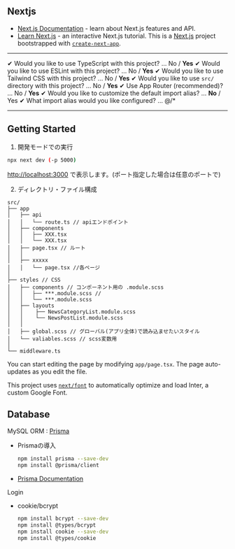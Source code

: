 ## Nextjs
- [Next.js Documentation](https://nextjs.org/docs) - learn about Next.js features and API.
- [Learn Next.js](https://nextjs.org/learn) - an interactive Next.js tutorial.
  This is a [Next.js](https://nextjs.org/) project bootstrapped with [`create-next-app`](https://github.com/vercel/next.js/tree/canary/packages/create-next-app).

--------------------------------

✔ Would you like to use TypeScript with this project? … No / **Yes**
✔ Would you like to use ESLint with this project? … No / **Yes**
✔ Would you like to use Tailwind CSS with this project? … No / **Yes**
✔ Would you like to use `src/` directory with this project? … No / **Yes**
✔ Use App Router (recommended)? … No / **Yes**
✔ Would you like to customize the default import alias? … **No** / Yes
✔ What import alias would you like configured? … @/*

-----------------------------------

## Getting Started

1. 開発モードでの実行

```bash
npx next dev (-p 5000)
```
[http://localhost:3000](http://localhost:3000) で表示します。(ポート指定した場合は任意のポートで)

2. ディレクトリ・ファイル構成

```
src/
├── app
│   ├── api
│   │   └── route.ts // apiエンドポイント
│   ├── components
│   │   ├── XXX.tsx
│   │   └── XXX.tsx
│   ├── page.tsx // ルート
│   │
│   ├── xxxxx
│   │   └── page.tsx //各ページ 
│       
├── styles // CSS
│   ├── components // コンポーネント用の .module.scss
│   │   ├── ***.module.scss //
│   │   └── ***.module.scss 
│   ├── layouts
│   │    ├── NewsCategoryList.module.scss
│   │    └── NewsPostList.module.scss
│   │    
│   ├── global.scss // グローバル(アプリ全体)で読み込ませたいスタイル
│   └── valiables.scss // scss変数用
│
└── middleware.ts
```
You can start editing the page by modifying `app/page.tsx`. The page auto-updates as you edit the file.

This project uses [`next/font`](https://nextjs.org/docs/basic-features/font-optimization) to automatically optimize and load Inter, a custom Google Font.

## Database

MySQL
ORM : [Prisma](https://prisma.io)
  - Prismaの導入
    ```bash
    npm install prisma --save-dev
    npm install @prisma/client
    ```
  - [Prisma Documentation](https://prisma.io/docs) 

Login
  - cookie/bcrypt
    ```bash
    npm install bcrypt --save-dev
    npm install @types/bcrypt
    npm install cookie --save-dev
    npm install @types/cookie
    ```
